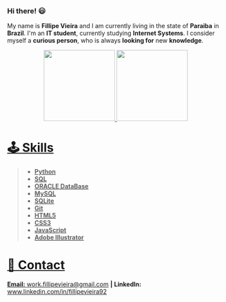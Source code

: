 ### Hi there! 😃
My name is **Fillipe Vieira** and I am currently living in the state of **Paraiba** in **Brazil**.
I'm an **IT student**, currently studying **Internet Systems**.
I consider myself a **curious person**, who is always **looking for** new **knowledge**.
</br>

<div align="center">
  <a href="https://github.com/fillipevieira92">
  <img height="165em" src="https://github-readme-stats.vercel.app/api?username=fillipevieira92&show_icons=true&theme=dark&include_all_commits=true&count_private=true"/>
  <img height="165em" src="https://github-readme-stats.vercel.app/api/top-langs/?username=fillipevieira92&layout=compact&langs_count=7&theme=dark"/>
</div>

# 🕹️ Skills

>- **Python**
> - **SQL**
> - **ORACLE DataBase**
> - **MySQL**
> - **SQLite**
> - **Git**
> - **HTML5**
> - **CSS3**
> - **JavaScript**
> - **Adobe Illustrator**

# 📇 Contact

**Email:** work.fillipevieira@gmail.com
**|** **LinkedIn:** www.linkedin.com/in/fillipevieira92
